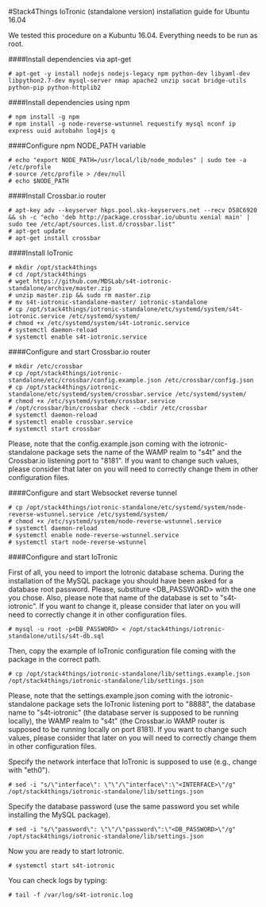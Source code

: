 #Stack4Things IoTronic (standalone version) installation guide for Ubuntu 16.04

We tested this procedure on a Kubuntu 16.04. Everything needs to be run as root.

####Install dependencies via apt-get

```
# apt-get -y install nodejs nodejs-legacy npm python-dev libyaml-dev libpython2.7-dev mysql-server nmap apache2 unzip socat bridge-utils python-pip python-httplib2
```

####Install dependencies using npm

```
# npm install -g npm
# npm install -g node-reverse-wstunnel requestify mysql nconf ip express uuid autobahn log4js q
```

####Configure npm NODE_PATH variable

```
# echo "export NODE_PATH=/usr/local/lib/node_modules" | sudo tee -a /etc/profile
# source /etc/profile > /dev/null
# echo $NODE_PATH
```

####Install Crossbar.io router

```
# apt-key adv --keyserver hkps.pool.sks-keyservers.net --recv D58C6920 && sh -c "echo 'deb http://package.crossbar.io/ubuntu xenial main' | sudo tee /etc/apt/sources.list.d/crossbar.list"
# apt-get update
# apt-get install crossbar
```

####Install IoTronic

```
# mkdir /opt/stack4things
# cd /opt/stack4things
# wget https://github.com/MDSLab/s4t-iotronic-standalone/archive/master.zip
# unzip master.zip && sudo rm master.zip
# mv s4t-iotronic-standalone-master/ iotronic-standalone
# cp /opt/stack4things/iotronic-standalone/etc/systemd/system/s4t-iotronic.service /etc/systemd/system/
# chmod +x /etc/systemd/system/s4t-iotronic.service
# systemctl daemon-reload
# systemctl enable s4t-iotronic.service
```

####Configure and start Crossbar.io router

```
# mkdir /etc/crossbar
# cp /opt/stack4things/iotronic-standalone/etc/crossbar/config.example.json /etc/crossbar/config.json
# cp /opt/stack4things/iotronic-standalone/etc/systemd/system/crossbar.service /etc/systemd/system/
# chmod +x /etc/systemd/system/crossbar.service
# /opt/crossbar/bin/crossbar check --cbdir /etc/crossbar
# systemctl daemon-reload
# systemctl enable crossbar.service
# systemctl start crossbar
```
Please, note that the config.example.json coming with the iotronic-standalone package sets the name of the WAMP realm to "s4t" and the Crossbar.io listening port to "8181". If you want to change such values, please consider that later on you will need to correctly change them in other configuration files. 

####Configure and start Websocket reverse tunnel

```
# cp /opt/stack4things/iotronic-standalone/etc/systemd/system/node-reverse-wstunnel.service /etc/systemd/system/
# chmod +x /etc/systemd/system/node-reverse-wstunnel.service
# systemctl daemon-reload
# systemctl enable node-reverse-wstunnel.service
# systemctl start node-reverse-wstunnel
```

####Configure and start IoTronic

First of all, you need to import the Iotronic database schema. During the installation of the MySQL package you should have been asked for a database root password. Please, substiture <DB_PASSWORD> with the one you chose. Also, please note that name of the database is set to "s4t-iotronic". If you want to change it, please consider that later on you will need to correctly change it in other configuration files.

```
# mysql -u root -p<DB_PASSWORD> < /opt/stack4things/iotronic-standalone/utils/s4t-db.sql
```

Then, copy the example of IoTronic configuration file coming with the package in the correct path. 
```
# cp /opt/stack4things/iotronic-standalone/lib/settings.example.json /opt/stack4things/iotronic-standalone/lib/settings.json
``` 
Please, note that the settings.example.json coming with the iotronic-standalone package sets the IoTronic listening port to "8888", the database name to "s4t-iotronic" (the database server is supposed to be running locally), the WAMP realm to "s4t" (the Crossbar.io WAMP router is supposed to be running locally on port 8181). If you want to change such values, please consider that later on you will need to correctly change them in other configuration files. 

Specify the network interface that IoTronic is supposed to use (e.g., change <INTERFACE> with "eth0").
```
# sed -i "s/\"interface\": \"\"/\"interface\":\"<INTERFACE>\"/g" /opt/stack4things/iotronic-standalone/lib/settings.json
```

Specify the database password (use the same password you set while installing the MySQL package).
```
# sed -i "s/\"password\": \"\"/\"password\":\"<DB_PASSWORD>\"/g" /opt/stack4things/iotronic-standalone/lib/settings.json
```

Now you are ready to start Iotronic.
```
# systemctl start s4t-iotronic
```

You can check logs by typing:
```
# tail -f /var/log/s4t-iotronic.log
```
